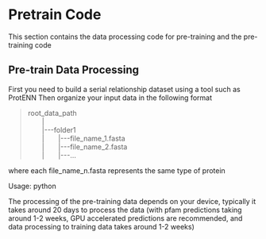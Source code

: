 # Pretrain Code


This section contains the data processing code for pre-training and the pre-training code <br>


## Pre-train Data Processing

First you need to build a serial relationship dataset using a tool such as ProtENN
Then organize your input data in the following format

> root_data_path <br>
&emsp;&emsp;| <br>
&emsp;&emsp;|---folder1 <br>
&emsp;&emsp;|&emsp;&emsp;|---file_name_1.fasta <br>
&emsp;&emsp;|&emsp;&emsp;|---file_name_2.fasta <br>
&emsp;&emsp;|&emsp;&emsp;|---... <br>

where each file_name_n.fasta represents the same type of protein

Usage:
python







The processing of the pre-training data depends on your device, typically it takes around 20 days to process the data (with pfam predictions taking around 1-2 weeks, GPU accelerated predictions are recommended, and data processing to training data takes around 1-2 weeks)


